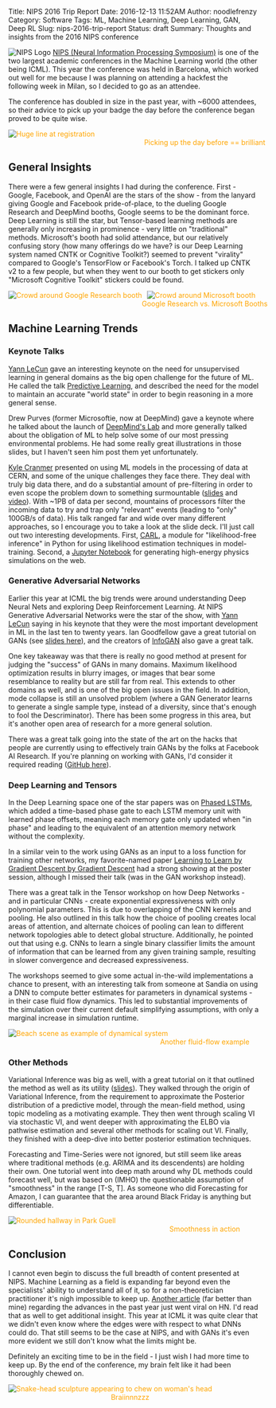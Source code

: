 Title: NIPS 2016 Trip Report
Date: 2016-12-13 11:52AM
Author: noodlefrenzy
Category: Software
Tags: ML, Machine Learning, Deep Learning, GAN, Deep RL
Slug: nips-2016-trip-report
Status: draft
Summary: Thoughts and insights from the 2016 NIPS conference 

![NIPS Logo](../images/NipsLogoSmall.png "NIPS Logo")
[NIPS (Neural Information Processing Symposium)](https://nips.cc) is one of the two largest academic conferences in the Machine Learning world (the other being ICML). This year the conference was held in Barcelona, which worked out well for me because I was planning on attending a hackfest the following week in Milan, so I decided to go as an attendee. 

The conference has doubled in size in the past year, with ~6000 attendees, so their advice to pick up your badge the day before the conference began proved to be quite wise.

<a style='text-decoration: none; color: orange;'>
<img src="../images/nips2016-registration-line.jpg" alt="Huge line at registration"/>
<div style="width:790px;text-align:center;">Picking up the day before == brilliant</div>
</a>

## General Insights

There were a few general insights I had during the conference. First - Google, Facebook, and OpenAI are the stars of the show - from the lanyard giving Google and Facebook pride-of-place, to the dueling Google Research and DeepMind booths, Google seems to be the dominant force. Deep Learning is still the star, but Tensor-based learning methods are generally only increasing in prominence - very little on "traditional" methods. Microsoft's booth had solid attendance, but our relatively confusing story (how many offerings do we have? is our Deep Learning system named CNTK or Cognitive Toolkit?) seemed to prevent "virality" compared to Google's TensorFlow or Facebook's Torch. I talked up CNTK v2 to a few people, but when they went to our booth to get stickers only "Microsoft Cognitive Toolkit" stickers could be found.

<a style='text-decoration: none; color: orange'>
<img src="../images/nips2016-google-research-booth.jpg" alt="Crowd around Google Research booth" style="float:left;margin-right:10px"/>
<img src="../images/nips2016-microsoft-booth.jpg" alt="Crowd around Microsoft booth"/>
<div style="width:790px;text-align:center;">Google Research vs. Microsoft Booths</div>
</a>

## Machine Learning Trends

### Keynote Talks

[Yann LeCun](https://en.wikipedia.org/wiki/Yann_LeCun) gave an interesting keynote on the need for unsupervised learning in general domains as the big open challenge for the future of ML. He called the talk [Predictive Learning](https://drive.google.com/file/d/0BxKBnD5y2M8NREZod0tVdW5FLTQ/view), and described the need for the model to maintain an accurate "world state" in order to begin reasoning in a more general sense.

Drew Purves (former Microsoftie, now at DeepMind) gave a keynote where he talked about the launch of [DeepMind's Lab](https://github.com/deepmind/lab) and more generally talked about the obligation of ML to help solve some of our most pressing environmental problems. He had some really great illustrations in those slides, but I haven't seen him post them yet unfortunately.

[Kyle Cranmer](https://en.wikipedia.org/wiki/Kyle_Cranmer) presented on using ML models in the processing of data at CERN, and some of the unique challenges they face there. They deal with truly big data there, and do a substantial amount of pre-filtering in order to even scope the problem down to something surmountable ([slides](https://figshare.com/articles/NIPS_2016_Keynote_Machine_Learning_Likelihood_Free_Inference_in_Particle_Physics/4291565/1) and [video](https://cds.cern.ch/record/1541893)). With ~1PB of data per second, mountains of processors filter the incoming data to try and trap only "relevant" events (leading to "only" 100GB/s of data). His talk ranged far and wide over many different approaches, so I encourage you to take a look at the slide deck. I'll just call out two interesting developments. First, [CARL](http://diana-hep.org/carl/), a module for "likelihood-free inference" in Python for using likelihood estimation techniques in model-training. Second, a [Jupyter Notebook](https://github.com/lukasheinrich/weinberg-test) for generating high-energy physics simulations on the web. 

### Generative Adversarial Networks

Earlier this year at ICML the big trends were around understanding Deep Neural Nets and exploring Deep Reinforcement Learning. At NIPS Generative Adversarial Networks were the star of the show, with [Yann LeCun](https://en.wikipedia.org/wiki/Yann_LeCun) saying in his keynote that they were the most important development in ML in the last ten to twenty years. Ian Goodfellow gave a great tutorial on GANs (see [slides here](http://www.iangoodfellow.com/slides/2016-12-04-NIPS.pdf)), and the creators of [InfoGAN](https://arxiv.org/abs/1606.03657v1) also gave a great talk.

One key takeaway was that there is really no good method at present for judging the "success" of GANs in many domains. Maximum likelihood optimization results in blurry images, or images that bear some resemblance to reality but are still far from real. This extends to other domains as well, and is one of the big open issues in the field. In addition, mode collapse is still an unsolved problem (where a GAN Generator learns to generate a single sample type, instead of a diversity, since that's enough to fool the Descriminator). There has been some progress in this area, but it's another open area of research for a more general solution.

There was a great talk going into the state of the art on the hacks that people are currently using to effectively train GANs by the folks at Facebook AI Research. If you're planning on working with GANs, I'd consider it required reading ([GitHub here](https://github.com/soumith/ganhacks)).

### Deep Learning and Tensors

In the Deep Learning space one of the star papers was on [Phased LSTMs](https://arxiv.org/abs/1610.09513v1), which added a time-based phase gate to each LSTM memory unit with learned phase offsets, meaning each memory gate only updated when "in phase" and leading to the equivalent of an attention memory network without the complexity. 

In a similar vein to the work using GANs as an input to a loss function for training other networks, my favorite-named paper [Learning to Learn by Gradient Descent by Gradient Descent](https://arxiv.org/abs/1606.04474) had a strong showing at the poster session, although I missed their talk (was in the GAN workshop instead).

There was a great talk in the Tensor workshop on how Deep Networks - and in particular CNNs - create exponential expressiveness with only polynomial parameters. This is due to overlapping of the CNN kernels and pooling. He also outlined in this talk how the choice of pooling creates local areas of attention, and alternate choices of pooling can lean to different network topologies able to detect global structure. Additionally, he pointed out that using e.g. CNNs to learn a single binary classifier limits the amount of information that can be learned from any given training sample, resulting in slower convergence and decreased expressiveness.

The workshops seemed to give some actual in-the-wild implementations a chance to present, with an interesting talk from someone at Sandia on using a DNN to compute better estimates for parameters in dynamical systems - in their case fluid flow dynamics. This led to substantial improvements of the simulation over their current default simplifying assumptions, with only a marginal increase in simulation runtime.

<a style='text-decoration: none; color: orange;'>
<img src="../images/bcn-beach.jpg" alt="Beach scene as example of dynamical system"/>
<div style="width:790px;text-align:center;">Another fluid-flow example</div>
</a>

### Other Methods

Variational Inference was big as well, with a great tutorial on it that outlined the method as well as its utility ([slides](http://www.cs.columbia.edu/~blei/talks/2016_NIPS_VI_tutorial.pdf)). They walked through the origin of Variational Inference, from the requirement to approximate the Posterior distribution of a predictive model, through the mean-field method, using topic modeling as a motivating example. They then went through scaling VI via stochastic VI, and went deeper with approximating the ELBO via pathwise estimation and several other methods for scaling out VI. Finally, they finished with a deep-dive into better posterior estimation techniques.

Forecasting and Time-Series were not ignored, but still seem like areas where traditional methods (e.g. ARIMA and its descendents) are holding their own. One tutorial went into deep math around why DL methods could forecast well, but was based on (IMHO) the questionable assumption of "smoothness" in the range [T-S, T]. As someone who did Forecasting for Amazon, I can guarantee that the area around Black Friday is anything but differentiable. 

<a style='text-decoration: none; color: orange;'>
<img src="../images/smooth-surfaces-were-a-theme.jpg" alt="Rounded hallway in Park Guell"/>
<div style="width:790px;text-align:center;">Smoothness in action</div>
</a>

## Conclusion

I cannot even begin to discuss the full breadth of content presented at NIPS. Machine Learning as a field is expanding far beyond even the specialists' ability to understand all of it, so for a non-theoretician practitioner it's nigh impossible to keep up. [Another article](https://tryolabs.com/blog/2016/12/06/major-advancements-deep-learning-2016/) (far better than mine) regarding the advances in the past year just went viral on HN. I'd read that as well to get additional insight. This year at ICML it was quite clear that we didn't even know where the edges were with respect to what DNNs could do. That still seems to be the case at NIPS, and with GANs it's even more evident we still don't know what the limits might be. 

Definitely an exciting time to be in the field - I just wish I had more time to keep up. By the end of the conference, my brain felt like it had been thoroughly chewed on.

<a style='text-decoration: none; color: orange;'>
<img src="../images/brain-eaten.jpg" alt="Snake-head sculpture appearing to chew on woman's head"/>
<div style="width:490px;text-align:center;">Braiinnnzzz</div>
</a>
